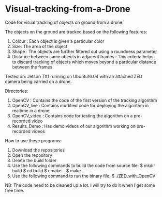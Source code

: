 # Visual-tracking-from-a-Drone
Code for visual tracking of objects on ground from a drone.

The objects on the ground are tracked based on the following features:
1. Colour : Each object is given a particular color
2. Size: The area of the object
3. Shape : The objects are further filtered out using a roundness parameter 
4. Distance between same objects in adjacent frames : This criteria helps to discard tracking of objects which moves beyond a particular distance between the frames

Tested on:
Jetson TX1 running on Ubuntu16.04 with an attached ZED camera being carried on a drone.

Directories:
1. OpenCV : Contains the code of the first version of the tracking algorithm 
2. OpenCV_live : Contains modified code for deploying the algorithm in realtime in a drone
3. OpenCV_video : Contains code for testing the algorithm on a pre-recorded video 
4. Results_Demo : Has demo videos of our algorithm working on pre-recorded videos


How to use these programs:
1. Download the repositories
2. Open the repository
3. Delete the build folder
4. Use the following commands to build the code from source file:
 $ mkdir build
 $ cd build
 $ cmake ..
 $ make 
5. Use the following command to run the binary file:
 $ ./ZED_with_OpenCV


NB:  The code need to be cleaned up a lot. I will try to do it when I get some free time.
